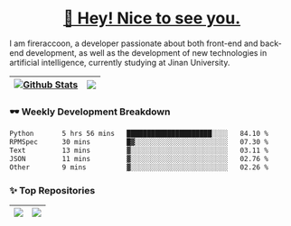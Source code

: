<h1 align="center"><a href="https://blog.raccooncc.top">👋 Hey! Nice to see you.</a></h1>

I am fireraccoon, a developer passionate about both front-end and back-end development, as well as the development of new technologies in artificial intelligence, currently studying at Jinan University.

| <a href="#"><img src="https://github-readme-stats.raccooncc.top/api?username=fireraccoon&show_icons=true&include_all_commits=true&theme=buefy&hide_border=true" alt="Github Stats" /></a> | <a href="#"><img src="https://github-readme-stats.raccooncc.top/api/top-langs/?username=fireraccoon&layout=compact&theme=buefy&hide_border=true" /></a> |
| --- | --- |

### 🕶 Weekly Development Breakdown

<!--START_SECTION:waka-->

```txt
Python       5 hrs 56 mins   █████████████████████░░░░   84.10 %
RPMSpec      30 mins         █▓░░░░░░░░░░░░░░░░░░░░░░░   07.30 %
Text         13 mins         ▓░░░░░░░░░░░░░░░░░░░░░░░░   03.11 %
JSON         11 mins         ▓░░░░░░░░░░░░░░░░░░░░░░░░   02.76 %
Other        9 mins          ▓░░░░░░░░░░░░░░░░░░░░░░░░   02.26 %
```

<!--END_SECTION:waka-->

### ✨ Top Repositories

| <a href="https://github.com/fireraccoon/AdvVis-CNN"><img src="https://github-readme-stats.raccooncc.top/api/pin/?username=fireraccoon&repo=AdvVis-CNN&theme=buefy&hide_border=true" /></a> | <a href="https://github.com/fireraccoon/leetcode-solutions"><img src="https://github-readme-stats.raccooncc.top/api/pin/?username=fireraccoon&repo=leetcode-solutions&theme=buefy&hide_border=true" /></a> |
| --- | --- |
